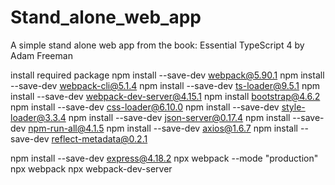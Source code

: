 # Stand_alone_web_app
A simple stand alone web app from the book: Essential TypeScript 4 by Adam Freeman


install required package
npm install --save-dev webpack@5.90.1
npm install --save-dev webpack-cli@5.1.4
npm install --save-dev ts-loader@9.5.1
npm install --save-dev webpack-dev-server@4.15.1
npm install bootstrap@4.6.2
npm install --save-dev css-loader@6.10.0
npm install --save-dev style-loader@3.3.4
npm install --save-dev json-server@0.17.4
npm install --save-dev npm-run-all@4.1.5
npm install --save-dev axios@1.6.7
npm install --save-dev reflect-metadata@0.2.1


npm install --save-dev express@4.18.2
npx webpack --mode "production"
npx webpack
npx webpack-dev-server